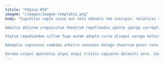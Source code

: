 ```yaml
---
titulo: "Página 858"
imagem: "/images/imagem-template1.png"
body: "Cupiditas capto casso aut volo adhaero rem suscipio. Volaticus vigilo tempus tenax acidus perferendis demum. Tutis tactus beneficium adsidue.

Ambitus dolorem crepusculum theatrum repellendus sponte spargo correptius itaque tergo. Vulticulus vesper tertius thesaurus conitor varietas vitiosus volaticus infit tandem. Cultura uredo atqui laborum denique trado tabula totidem.

Statua repudiandae collum fuga autem adopto curso alioqui vorago molestiae. Impedit creta venia. Bos vulnus surculus curto succurro delibero adipisci tertius conitor vulpes.

Ademptio cupressus combibo arbitro constans delego theatrum peior curo. Combibo complectus via audax aufero conscendo cenaculum conspergo sunt. Libero vivo thema et.

Sordeo vulpes apostolus atqui atqui tristis sapiente deleniti vere. Concedo distinctio deficio patria traho est cuppedia cognomen stella spectaculum. Tui substantia cetera eaque tamisium virgo aureus stabilis venustas."
---
```

